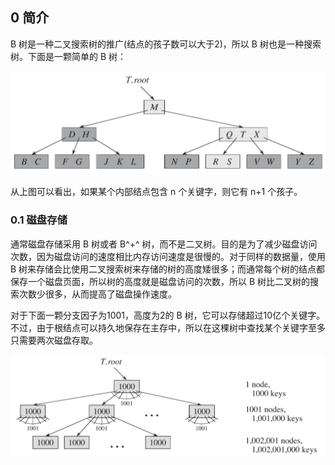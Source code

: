 ## 0 简介

B 树是一种二叉搜索树的推广(结点的孩子数可以大于2)，所以 B 树也是一种搜索树。下面是一颗简单的 B 树：

![SimpleBTree](../static/image/SimpleBTree.png)

从上图可以看出，如果某个内部结点包含 n 个关键字，则它有 n+1 个孩子。

### 0.1 磁盘存储

通常磁盘存储采用 B 树或者 B^+^ 树，而不是二叉树。目的是为了减少磁盘访问次数，因为磁盘访问的速度相比内存访问速度是很慢的。对于同样的数据量，使用 B 树来存储会比使用二叉搜索树来存储的树的高度矮很多；而通常每个树的结点都保存一个磁盘页面，所以树的高度就是磁盘访问的次数，所以 B 树比二叉树的搜索次数少很多，从而提高了磁盘操作速度。

对于下面一颗分支因子为1001，高度为2的 B 树，它可以存储超过10亿个关键字。不过，由于根结点可以持久地保存在主存中，所以在这棵树中查找某个关键字至多只需要两次磁盘存取。

![BTree1000Degree](../static/image/BTree1000Degree.png)